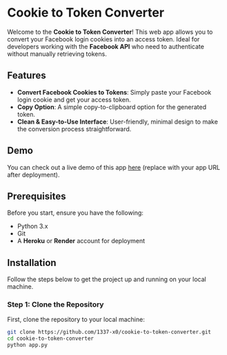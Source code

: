 # **Cookie to Token Converter**

Welcome to the **Cookie to Token Converter**! This web app allows you to convert your Facebook login cookies into an access token. Ideal for developers working with the **Facebook API** who need to authenticate without manually retrieving tokens.

## **Features**

- **Convert Facebook Cookies to Tokens**: Simply paste your Facebook login cookie and get your access token.
- **Copy Option**: A simple copy-to-clipboard option for the generated token.
- **Clean & Easy-to-Use Interface**: User-friendly, minimal design to make the conversion process straightforward.

## **Demo**

You can check out a live demo of this app [here](https://your-app-name.herokuapp.com) (replace with your app URL after deployment).

## **Prerequisites**

Before you start, ensure you have the following:

- Python 3.x
- Git
- A **Heroku** or **Render** account for deployment

## **Installation**

Follow the steps below to get the project up and running on your local machine.

### **Step 1: Clone the Repository**

First, clone the repository to your local machine:

```bash
git clone https://github.com/1337-x0/cookie-to-token-converter.git
cd cookie-to-token-converter
python app.py
